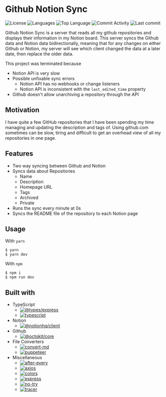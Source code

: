 # Github Notion Sync

![License](https://img.shields.io/github/license/zS1L3NT/ts-github-notion-sync?style=for-the-badge) ![Languages](https://img.shields.io/github/languages/count/zS1L3NT/ts-github-notion-sync?style=for-the-badge) ![Top Language](https://img.shields.io/github/languages/top/zS1L3NT/ts-github-notion-sync?style=for-the-badge) ![Commit Activity](https://img.shields.io/github/commit-activity/y/zS1L3NT/ts-github-notion-sync?style=for-the-badge) ![Last commit](https://img.shields.io/github/last-commit/zS1L3NT/ts-github-notion-sync?style=for-the-badge)

Github Notion Sync is a server that reads all my github repositories and displays their information in my Notion board. This server syncs the Github data and Notion data bidirectionally, meaning that for any changes on either Github or Notion, my server will see which client changed the data at a later date, then replace the older data.

This project was terminated because

-   Notion API is very slow
-   Possible unfixable sync errors
    -   Notion API has no webhooks or change listeners
    -   Notion API is inconsistent with the `last_edited_time` property
-   Github doesn't allow unarchiving a repository through the API

## Motivation

I have quite a few GitHub repositories that I have been spending my time managing and updating the description and tags of. Using github.com sometimes can be slow, tiring and difficult to get an overhead view of all my repositories in one page.

## Features

-   Two way syncing between Github and Notion
-   Syncs data about Repositories
    -   Name
    -   Description
    -   Homepage URL
    -   Tags
    -   Archived
    -   Private
-   Runs the sync every minute at 0s
-   Syncs the README file of the repository to each Notion page

## Usage

With `yarn`

```
$ yarn
$ yarn dev
```

With `npm`

```
$ npm i
$ npm run dev
```

## Built with

-   TypeScript
    -   [![@types/express](https://img.shields.io/github/package-json/dependency-version/zS1L3NT/ts-github-notion-sync/dev/@types/express?style=flat-square)](https://npmjs.com/package/@types/express)
    -   [![typescript](https://img.shields.io/github/package-json/dependency-version/zS1L3NT/ts-github-notion-sync/dev/typescript?style=flat-square)](https://npmjs.com/package/typescript)
-   Notion
    -   [![@notionhq/client](https://img.shields.io/github/package-json/dependency-version/zS1L3NT/ts-github-notion-sync/@notionhq/client?style=flat-square)](https://npmjs.com/package/@notionhq/client)
-   Github
    -   [![@octokit/core](https://img.shields.io/github/package-json/dependency-version/zS1L3NT/ts-github-notion-sync/@octokit/core?style=flat-square)](https://npmjs.com/package/@octokit/core)
-   File Converters
    -   [![convert-md](https://img.shields.io/github/package-json/dependency-version/zS1L3NT/ts-github-notion-sync/convert-md?style=flat-square)](https://npmjs.com/package/convert-md)
    -   [![puppeteer](https://img.shields.io/github/package-json/dependency-version/zS1L3NT/ts-github-notion-sync/puppeteer?style=flat-square)](https://npmjs.com/package/puppeteer)
-   Miscellaneous
    -   [![after-every](https://img.shields.io/github/package-json/dependency-version/zS1L3NT/ts-github-notion-sync/after-every?style=flat-square)](https://npmjs.com/package/after-every)
    -   [![axios](https://img.shields.io/github/package-json/dependency-version/zS1L3NT/ts-github-notion-sync/axios?style=flat-square)](https://npmjs.com/package/axios)
    -   [![colors](https://img.shields.io/github/package-json/dependency-version/zS1L3NT/ts-github-notion-sync/colors?style=flat-square)](https://npmjs.com/package/colors)
    -   [![express](https://img.shields.io/github/package-json/dependency-version/zS1L3NT/ts-github-notion-sync/express?style=flat-square)](https://npmjs.com/package/express)
    -   [![no-try](https://img.shields.io/github/package-json/dependency-version/zS1L3NT/ts-github-notion-sync/no-try?style=flat-square)](https://npmjs.com/package/no-try)
    -   [![tracer](https://img.shields.io/github/package-json/dependency-version/zS1L3NT/ts-github-notion-sync/tracer?style=flat-square)](https://npmjs.com/package/tracer)
